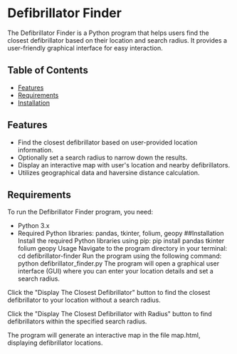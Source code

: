 # Defibrillator Finder

The Defibrillator Finder is a Python program that helps users find the closest defibrillator based on their location and search radius. It provides a user-friendly graphical interface for easy interaction.

## Table of Contents

- [Features](#features)
- [Requirements](#requirements)
- [Installation](#installation)

## Features

- Find the closest defibrillator based on user-provided location information.
- Optionally set a search radius to narrow down the results.
- Display an interactive map with user's location and nearby defibrillators.
- Utilizes geographical data and haversine distance calculation.

## Requirements

To run the Defibrillator Finder program, you need:

- Python 3.x
- Required Python libraries: pandas, tkinter, folium, geopy
##Installation
Install the required Python libraries using pip:
pip install pandas tkinter folium geopy
Usage
Navigate to the program directory in your terminal:
cd defibrillator-finder
Run the program using the following command:
python defibrillator_finder.py
The program will open a graphical user interface (GUI) where you can enter your location details and set a search radius.

Click the "Display The Closest Defibrillator" button to find the closest defibrillator to your location without a search radius.

Click the "Display The Closest Defibrillator with Radius" button to find defibrillators within the specified search radius.

The program will generate an interactive map in the file map.html, displaying defibrillator locations.
